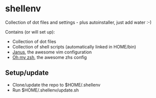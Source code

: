 shellenv
========

Collection of dot files and settings - plus autoinstaller, just add water :-)

Contains (or will set up):
 * Collection of dot files
 * Collection of shell scripts (automatically linked in HOME/bin)
 * [Janus](https://github.com/carlhuda/janus), the awesome vim
   configuration
 * [Oh my zsh](https://github.com/robbyrussell/oh-my-zsh), the awesome
   zhs config

Setup/update
------------

* Clone/update the repo to $HOME/.shellenv
* Run $HOME/.shellenv/update.sh

